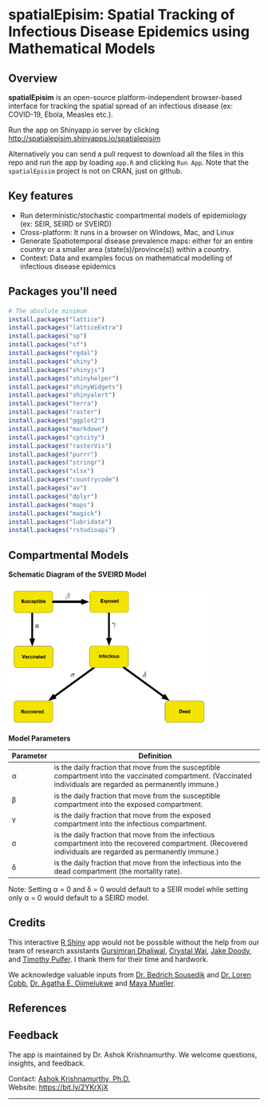 # spatialEpisim: Spatial Tracking of Infectious Disease Epidemics using Mathematical Models
 
## Overview

**spatialEpisim** is an open-source platform-independent browser-based interface for tracking the spatial spread of an infectious disease (ex: COVID-19, Ebola, Measles etc.). 

Run the app on Shinyapp.io server by clicking <http://spatialepisim.shinyapps.io/spatialepisim>

Alternatively you can send a pull request to download all the files in this repo and run the app by loading `app.R` and clicking `Run App`. Note that the ``spatialEpisim`` project is not on CRAN, just on github.

## Key features

- Run deterministic/stochastic compartmental models of epidemiology (ex: SEIR, SEIRD or SVEIRD)
- Cross-platform: It runs in a browser on Windows, Mac, and Linux
- Generate Spatiotemporal disease prevalence maps: either for an entire country or a smaller area (state(s)/province(s)) within a country.
- Context: Data and examples focus on mathematical modelling of infectious disease epidemics

## Packages you'll need

```R
# The absolute minimum
install.packages("lattice")
install.packages("latticeExtra")
install.packages("sp")
install.packages("sf")
install.packages("rgdal")
install.packages("shiny")
install.packages("shinyjs")
install.packages("shinyhelper")
install.packages("shinyWidgets")
install.packages("shinyalert")
install.packages("terra")
install.packages("raster")
install.packages("ggplot2")
install.packages("markdown")
install.packages("cptcity")
install.packages("rasterVis")
install.packages("purrr")
install.packages("stringr")
install.packages("xlsx")
install.packages("countrycode")
install.packages("av")
install.packages("dplyr")
install.packages("maps")
install.packages("magick")
install.packages("lubridate")
install.packages("rstudioapi")
```

## Compartmental Models

<!-- ![SEIRD](https://github.com/ashokkrish/spatialEpisim/blob/main/www/SEIRD.png)

**The SEIRD Model**

<img src="https://github.com/ashokkrish/spatialEpisim/blob/main/www/SEIRD.png" width="400"/>  -->

**Schematic Diagram of the SVEIRD Model**

<img src="https://github.com/ashokkrish/spatialEpisim/blob/main/www/SVEIRD.png" width="400"/>

**Model Parameters**

| Parameter | Definition |
| --------- | ---------- |
| &alpha; | is the daily fraction that move from the susceptible compartment into the vaccinated compartment. (Vaccinated individuals are regarded as permanently immune.) |
| &beta; | is the daily fraction that move from the susceptible compartment into the exposed compartment. |
| &gamma; | is the daily fraction that move from the exposed compartment into the infectious compartment. |
| &sigma; | is the daily fraction that move from the infectious compartment into the recovered compartment. (Recovered individuals are regarded as permanently immune.) |
| &delta; | is the daily fraction that move from the infectious into the dead compartment (the mortality rate). |

Note: Setting &alpha; = 0 and &delta; = 0 would default to a SEIR model while setting only &alpha; = 0 would default to a SEIRD model.

## Credits

This interactive [R Shiny](https://shiny.rstudio.com/) app would not be possible without the help from our team of research assistants [Gursimran Dhaliwal](https://github.com/dhaliwalgurs), [Crystal Wai](https://github.com/cwai097), [Jake Doody](https://github.com/jdoody1), and [Timothy Pulfer](https://github.com/TimPulfer). I thank them for their time and hardwork.

We acknowledge valuable inputs from [Dr. Bedrich Sousedik](https://github.com/sousedik/) and [Dr. Loren Cobb](http://www.aetheling.com/), [Dr. Agatha E. Ojimelukwe](https://www.linkedin.com/in/agatha-ojimelukwe/) and [Maya Mueller](https://www.linkedin.com/in/maya-mueller-842925198/). 

## References

## Feedback

The app is maintained by Dr. Ashok Krishnamurthy. We welcome questions, insights, and feedback.

Contact: [Ashok Krishnamurthy, Ph.D.](mailto:akrishnamurthy@mtroyal.ca)  
Website: <https://bit.ly/2YKrXjX>  

-----
